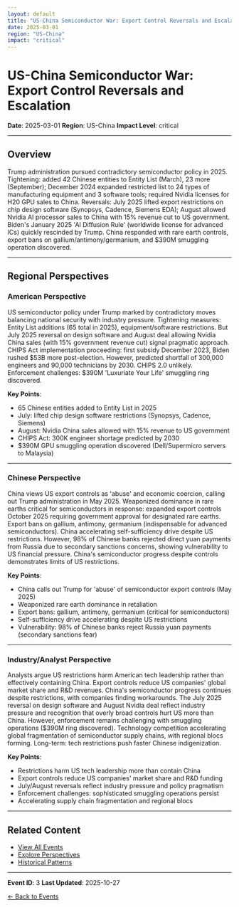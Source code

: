 ```yaml
---
layout: default
title: "US-China Semiconductor War: Export Control Reversals and Escalation"
date: 2025-03-01
region: "US-China"
impact: "critical"
---
```


# US-China Semiconductor War: Export Control Reversals and Escalation

**Date**: 2025-03-01
**Region**: US-China
**Impact Level**: critical

---

## Overview

Trump administration pursued contradictory semiconductor policy in 2025. Tightening: added 42 Chinese entities to Entity List (March), 23 more (September); December 2024 expanded restricted list to 24 types of manufacturing equipment and 3 software tools; required Nvidia licenses for H20 GPU sales to China. Reversals: July 2025 lifted export restrictions on chip design software (Synopsys, Cadence, Siemens EDA); August allowed Nvidia AI processor sales to China with 15% revenue cut to US government. Biden's January 2025 'AI Diffusion Rule' (worldwide license for advanced ICs) quickly rescinded by Trump. China responded with rare earth controls, export bans on gallium/antimony/germanium, and $390M smuggling operation discovered.

---

## Regional Perspectives

### American Perspective

US semiconductor policy under Trump marked by contradictory moves balancing national security with industry pressure. Tightening measures: Entity List additions (65 total in 2025), equipment/software restrictions. But July 2025 reversal on design software and August deal allowing Nvidia China sales (with 15% government revenue cut) signal pragmatic approach. CHIPS Act implementation proceeding: first subsidy December 2023, Biden rushed $53B more post-election. However, predicted shortfall of 300,000 engineers and 90,000 technicians by 2030. CHIPS 2.0 unlikely. Enforcement challenges: $390M 'Luxuriate Your Life' smuggling ring discovered.

**Key Points**:
- 65 Chinese entities added to Entity List in 2025
- July: lifted chip design software restrictions (Synopsys, Cadence, Siemens)
- August: Nvidia China sales allowed with 15% revenue to US government
- CHIPS Act: 300K engineer shortage predicted by 2030
- $390M GPU smuggling operation discovered (Dell/Supermicro servers to Malaysia)

---

### Chinese Perspective

China views US export controls as 'abuse' and economic coercion, calling out Trump administration in May 2025. Weaponized dominance in rare earths critical for semiconductors in response: expanded export controls October 2025 requiring government approval for designated rare earths. Export bans on gallium, antimony, germanium (indispensable for advanced semiconductors). China accelerating self-sufficiency drive despite US restrictions. However, 98% of Chinese banks rejected direct yuan payments from Russia due to secondary sanctions concerns, showing vulnerability to US financial pressure. China's semiconductor progress despite controls demonstrates limits of US restrictions.

**Key Points**:
- China calls out Trump for 'abuse' of semiconductor export controls (May 2025)
- Weaponized rare earth dominance in retaliation
- Export bans: gallium, antimony, germanium (critical for semiconductors)
- Self-sufficiency drive accelerating despite US restrictions
- Vulnerability: 98% of Chinese banks reject Russia yuan payments (secondary sanctions fear)

---

### Industry/Analyst Perspective

Analysts argue US restrictions harm American tech leadership rather than effectively containing China. Export controls reduce US companies' global market share and R&D revenues. China's semiconductor progress continues despite restrictions, with companies finding workarounds. The July 2025 reversal on design software and August Nvidia deal reflect industry pressure and recognition that overly broad controls hurt US more than China. However, enforcement remains challenging with smuggling operations ($390M ring discovered). Technology competition accelerating global fragmentation of semiconductor supply chains, with regional blocs forming. Long-term: tech restrictions push faster Chinese indigenization.

**Key Points**:
- Restrictions harm US tech leadership more than contain China
- Export controls reduce US companies' market share and R&D funding
- July/August reversals reflect industry pressure and policy pragmatism
- Enforcement challenges: sophisticated smuggling operations persist
- Accelerating supply chain fragmentation and regional blocs

---


## Related Content

- [View All Events](/events/)
- [Explore Perspectives](/perspectives/)
- [Historical Patterns](/historical-patterns/)

---

**Event ID**: 3
**Last Updated**: 2025-10-27

[← Back to Events](/events/)

